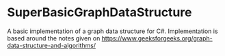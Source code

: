# SuperBasicGraphDataStructure
A basic implementation of a graph data structure for C#. Implementation is based around the notes given on https://www.geeksforgeeks.org/graph-data-structure-and-algorithms/
